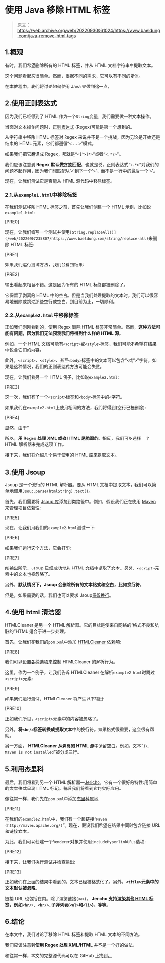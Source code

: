 # 使用 Java 移除 HTML 标签

> 原文：<https://web.archive.org/web/20220930061024/https://www.baeldung.com/java-remove-html-tags>

## 1.概观

有时，我们希望删除所有的 HTML 标签，并从 HTML 文档字符串中提取文本。

这个问题看起来很简单。然而，根据不同的需求，它可以有不同的变体。

在本教程中，我们将讨论如何使用 Java 来做到这一点。

## 2.使用正则表达式

因为我们已经得到了 HTML 作为一个`String`变量，我们需要做一种文本操作。

当面对文本操作问题时，[正则表达式](/web/20220907235807/https://www.baeldung.com/regular-expressions-java) (Regex)可能是第一个想到的。

从字符串中移除 HTML 标签对 Regex 来说并不是一个挑战，因为无论是开始还是结束的 HTML 元素，它们都遵循“< … >”模式。

如果我们把它翻译成 Regex，那就是`“<[^>]*>”`或者`“<.*?>”`。

我们应该注意到 **Regex 默认做贪婪匹配**。也就是说，正则表达式`“<.*>”`对我们的问题不起作用，因为我们想匹配从'`<`'到下一个'`>`'，而不是一行中的最后一个'`>`'。

现在，让我们测试它是否能从 HTML 源代码中移除标签。

### 2.1.从`example1.html`中移除标签

在我们测试移除 HTML 标签之前，首先让我们创建一个 HTML 示例，比如说`example1.html`:

[PRE0]

现在，让我们编写一个测试并使用`[String.replaceAll()](/web/20220907235807/https://www.baeldung.com/string/replace-all)`来删除 HTML 标签:

[PRE1]

如果我们运行测试方法，我们会看到结果:

[PRE2]

输出看起来相当不错。这是因为所有的 HTML 标签都被删除了。

它保留了剥离的 HTML 中的空白。但是当我们处理提取的文本时，我们可以很容易地删除或跳过那些空行或空白。到目前为止，一切顺利。

### 2.2.从`example2.html`中移除标签

正如我们刚刚看到的，使用 Regex 删除 HTML 标签非常简单。然而，**这种方法可能有问题，因为我们无法预测我们将得到什么样的 HTML 源**。

例如，一个 HTML 文档可能有`<script>`或`<style>`标签，我们可能不希望在结果中包含它们的内容。

此外，`<script>`、`<style>`、甚至`<body>`标签中的文本可以包含“`<`或“`>`”字符。如果是这种情况，我们的正则表达式方法可能会失败。

现在，让我们看另一个 HTML 例子，比如说`example2.html`:

[PRE3]

这一次，我们有了一个`<script>`标签和`<body>`标签中的`<`字符。

如果我们在`example2.html`上使用相同的方法，我们将得到(空行已被删除):

[PRE4]

显然，由于“

所以，**用 Regex 处理 XML 或者 HTML 是脆弱的**。相反，我们可以选择一个 HTML 解析器来完成这项工作。

接下来，我们将介绍几个易于使用的 HTML 库来提取文本。

## 3.使用 Jsoup

Jsoup 是一个流行的 HTML 解析器。要从 HTML 文档中提取文本，我们可以简单地调用`Jsoup.parse(htmlString).text()`。

首先，我们需要将 [Jsoup 库](https://web.archive.org/web/20220907235807/https://search.maven.org/search?q=a:jsoup)添加到类路径中。例如，假设我们正在使用 [Maven](/web/20220907235807/https://www.baeldung.com/maven) 来管理项目依赖性:

[PRE5]

现在，让我们用我们的`example2.html`测试一下:

[PRE6]

如果我们运行这个方法，它会打印:

[PRE7]

如输出所示，Jsoup 已经成功地从 HTML 文档中提取了文本。另外，`<script>`元素中的文本也被忽略了。

另外，**默认情况下，Jsoup 会删除所有的文本格式和空白，比如换行符**。

但是，如果需要的话，我们也可以要求 Jsoup[保留换行](/web/20220907235807/https://www.baeldung.com/jsoup-line-breaks)。

## 4.使用 html 清洁器

HTMLCleaner 是另一个 HTML 解析器。它的目标是使来自网络的“格式不良和肮脏的”HTML 适合于进一步处理。

首先，让我们在我们的`pom.xml`中添加 [HTMLCleaner 依赖项](https://web.archive.org/web/20220907235807/https://search.maven.org/search?q=a:htmlcleaner%20g:net.sourceforge.htmlcleaner):

[PRE8]

我们可以设置[各种选项](https://web.archive.org/web/20220907235807/http://htmlcleaner.sourceforge.net/parameters.php)来控制 HTMLCleaner 的解析行为。

这里，作为一个例子，让我们告诉 HTMLCleaner 在解析`example2.html`时跳过`<script>`元素:

[PRE9]

如果我们运行测试，HTMLCleaner 将产生以下输出:

[PRE10]

正如我们所见，`<script>`元素中的内容被忽略了。

另外，**将`<br/>`标签转换成提取文本**中的换行符。如果格式很重要，这会很有帮助。

另一方面， **HTMLCleaner 从剥离的 HTML 源**中保留空白。例如，文本“`1\. Maven is not installed`”被分成三行。

## 5.利用杰里科

最后，我们将看到另一个 HTML 解析器—[Jericho](https://web.archive.org/web/20220907235807/http://jericho.htmlparser.net/)。它有一个很好的特性:用简单的文本格式呈现 HTML 标记。稍后我们将看到它的实际应用。

像往常一样，我们先在`pom.xml`中添加[杰里科属地](https://web.archive.org/web/20220907235807/https://search.maven.org/search?q=a:jericho):

[PRE11]

在我们的`example2.html`中，我们有一个超链接“`Maven (http://maven.apache.org/)`”。现在，假设我们希望在结果中同时包含链接 URL 和链接文本。

为此，我们可以创建一个`Renderer`对象并使用`includeHyperlinkURLs`选项:

[PRE12]

接下来，让我们执行测试并检查输出:

[PRE13]

正如我们在上面的结果中看到的，文本已经被格式化了。另外，**`<title>`元素中的文本默认被忽略**。

链接 URL 也包括在内。除了渲染链接(`<a>`)， **Jericho 支持[渲染其他 HTML 标签](https://web.archive.org/web/20220907235807/http://jericho.htmlparser.net/docs/javadoc/net/htmlparser/jericho/Renderer.html)，例如`<hr/>, <br/>,`子弹列表(`<ul>`和`<li>`)，等等**。

## 6.结论

在本文中，我们讨论了移除 HTML 标签和提取 HTML 文本的不同方法。

我们应该注意到**使用 Regex 处理 XML/HTML** 并不是一个好的做法。

和往常一样，本文的完整源代码可以在 GitHub 上找到[。](https://web.archive.org/web/20220907235807/https://github.com/eugenp/tutorials/tree/master/xml)